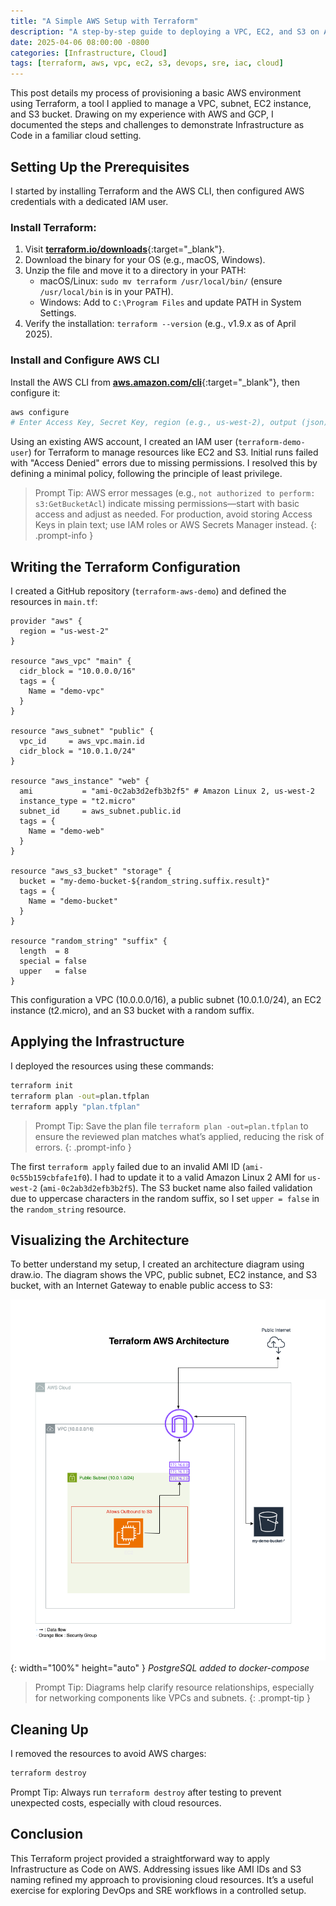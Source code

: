 ```yaml
---
title: "A Simple AWS Setup with Terraform"
description: "A step-by-step guide to deploying a VPC, EC2, and S3 on AWS using Terraform."
date: 2025-04-06 08:00:00 -0800
categories: [Infrastructure, Cloud]
tags: [terraform, aws, vpc, ec2, s3, devops, sre, iac, cloud]
---
```


This post details my process of provisioning a basic AWS environment using Terraform, a tool I applied to manage a VPC, subnet, EC2 instance, and S3 bucket. Drawing on my experience with AWS and GCP, I documented the steps and challenges to demonstrate Infrastructure as Code in a familiar cloud setting.

## Setting Up the Prerequisites
I started by installing Terraform and the AWS CLI, then configured AWS credentials with a dedicated IAM user.

### Install Terraform:
1. Visit [**terraform.io/downloads**](terraform.io/downloads){:target="_blank"}.
2. Download the binary for your OS (e.g., macOS, Windows).
3. Unzip the file and move it to a directory in your PATH:
    * macOS/Linux: `sudo mv terraform /usr/local/bin/` (ensure `/usr/local/bin` is in your PATH).
    * Windows: Add to `C:\Program Files` and update PATH in System Settings.
4. Verify the installation: `terraform --version` (e.g., v1.9.x as of April 2025).

### Install and Configure AWS CLI
Install the AWS CLI from [**aws.amazon.com/cli**](aws.amazon.com/cli){:target="_blank"}, then configure it:

```bash
aws configure
# Enter Access Key, Secret Key, region (e.g., us-west-2), output (json)
```

Using an existing AWS account, I created an IAM user (`terraform-demo-user`) for Terraform to manage resources like EC2 and S3. Initial runs failed with "Access Denied" errors due to missing permissions. I resolved this by defining a minimal policy, following the principle of least privilege.

> Prompt Tip: AWS error messages (e.g., `not authorized to perform: s3:GetBucketAcl`) indicate missing permissions—start with basic access and adjust as needed. For production, avoid storing Access Keys in plain text; use IAM roles or AWS Secrets Manager instead.
{: .prompt-info }

## Writing the Terraform Configuration
I created a GitHub repository (`terraform-aws-demo`) and defined the resources in `main.tf`:

```hcl
provider "aws" {
  region = "us-west-2"
}

resource "aws_vpc" "main" {
  cidr_block = "10.0.0.0/16"
  tags = {
    Name = "demo-vpc"
  }
}

resource "aws_subnet" "public" {
  vpc_id     = aws_vpc.main.id
  cidr_block = "10.0.1.0/24"
}

resource "aws_instance" "web" {
  ami           = "ami-0c2ab3d2efb3b2f5" # Amazon Linux 2, us-west-2
  instance_type = "t2.micro"
  subnet_id     = aws_subnet.public.id
  tags = {
    Name = "demo-web"
  }
}

resource "aws_s3_bucket" "storage" {
  bucket = "my-demo-bucket-${random_string.suffix.result}"
  tags = {
    Name = "demo-bucket"
  }
}

resource "random_string" "suffix" {
  length  = 8
  special = false
  upper   = false
}
```

This configuration a VPC (10.0.0.0/16), a public subnet (10.0.1.0/24), an EC2 instance (t2.micro), and an S3 bucket with a random suffix.

## Applying the Infrastructure
I deployed the resources using these commands:
```bash
terraform init
terraform plan -out=plan.tfplan
terraform apply "plan.tfplan"
```

> Prompt Tip: Save the plan file `terraform plan -out=plan.tfplan` to ensure the reviewed plan matches what’s applied, reducing the risk of errors.
{: .prompt-info }

The first `terraform apply` failed due to an invalid AMI ID (`ami-0c55b159cbfafe1f0`). I had to update it to a valid Amazon Linux 2 AMI for `us-west-2` (`ami-0c2ab3d2efb3b2f5`). The S3 bucket name also failed validation due to uppercase characters in the random suffix, so I set `upper = false` in the `random_string` resource.

## Visualizing the Architecture
To better understand my setup, I created an architecture diagram using draw.io. The diagram shows the VPC, public subnet, EC2 instance, and S3 bucket, with an Internet Gateway to enable public access to S3:

![Desktop View](/assets/img/posts/20250406/terraform-aws-demo.png){: width="100%" height="auto" }
_PostgreSQL added to docker-compose_

> Prompt Tip: Diagrams help clarify resource relationships, especially for networking components like VPCs and subnets.
{: .prompt-tip }

## Cleaning Up
I removed the resources to avoid AWS charges:

```bash
terraform destroy
```

Prompt Tip: Always run `terraform destroy` after testing to prevent unexpected costs, especially with cloud resources.

## Conclusion
This Terraform project provided a straightforward way to apply Infrastructure as Code on AWS. Addressing issues like AMI IDs and S3 naming refined my approach to provisioning cloud resources. It’s a useful exercise for exploring DevOps and SRE workflows in a controlled setup.